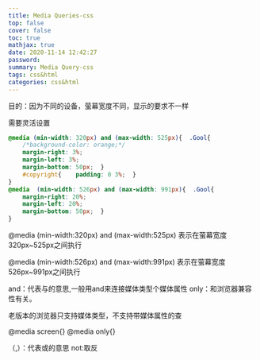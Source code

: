 ```yaml
---
title: Media Queries-css
top: false
cover: false
toc: true
mathjax: true
date: 2020-11-14 12:42:27
password:
summary: Media Query-css
tags: css&html
categories: css&html
---
```


目的：因为不同的设备，萤幕宽度不同，显示的要求不一样

需要灵活设置

```css
@media (min-width: 320px) and (max-width: 525px){  .Gool{    
    /*background-color: orange;*/    
    margin-right: 3%;    
    margin-left: 3%;    
    margin-bottom: 50px;  }  
    #copyright{    padding: 0 3%;  }
}
@media  (min-width: 526px) and (max-width: 991px){  .Gool{    
    margin-right: 20%;    
    margin-left: 20%;    
    margin-bottom: 50px;  }
}
```

@media (min-width:320px) and (max-width:525px)
表示在萤幕宽度320px~525px之间执行

@media (min-width:526px) and (max-width:991px)
表示在萤幕宽度526px~991px之间执行

and：代表与的意思,一般用and来连接媒体类型个媒体属性
only：和浏览器兼容性有关。

老版本的浏览器只支持媒体类型，不支持带媒体属性的查

@media screen{}
@media only{}

（,）：代表或的意思
not:取反